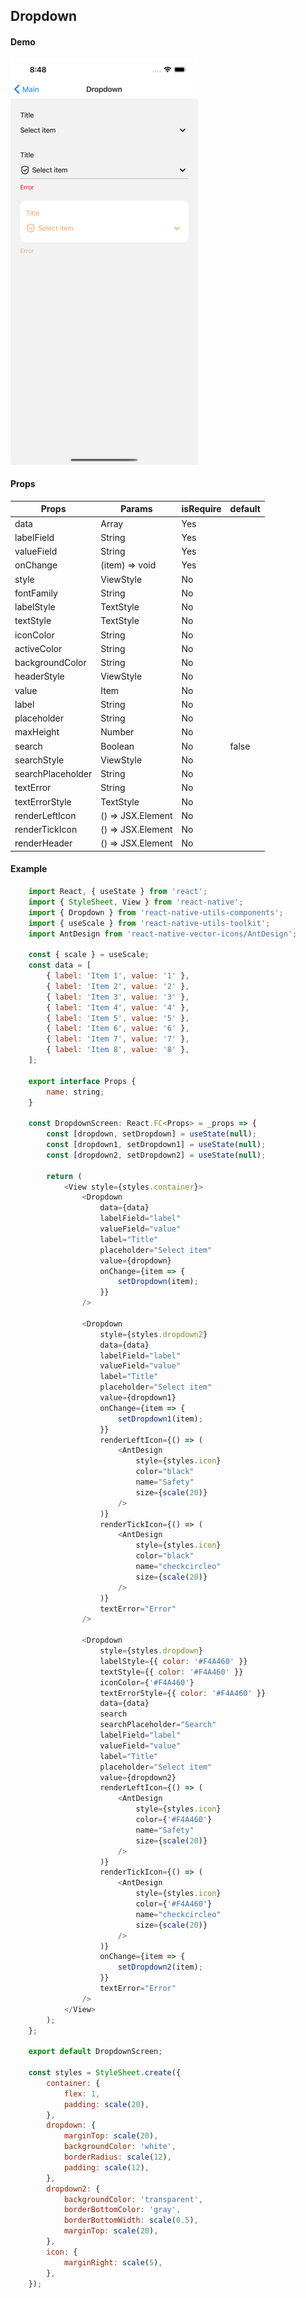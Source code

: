 ## Dropdown
#### Demo
![](https://github.com/hoaphantn7604/file-upload/blob/master/document/component/dropdown.png)

#### Props
| Props              | Params               | isRequire | default          |
| ------------------ | -------------------- | --------- | ---------------- |
| data               | Array                | Yes       |                  |
| labelField         | String               | Yes       |                  |
| valueField         | String               | Yes       |                  |
| onChange           | (item) => void       | Yes       |                  |
| style              | ViewStyle            | No        |                  |
| fontFamily         | String               | No        |                  |
| labelStyle         | TextStyle            | No        |                  |
| textStyle          | TextStyle            | No        |                  |
| iconColor          | String               | No        |                  |
| activeColor        | String               | No        |                  |
| backgroundColor    | String               | No        |                  |
| headerStyle        | ViewStyle            | No        |                  |
| value              | Item                 | No        |                  |
| label              | String               | No        |                  |
| placeholder        | String               | No        |                  |
| maxHeight          | Number               | No        |                  |
| search             | Boolean              | No        | false            |
| searchStyle        | ViewStyle            | No        |                  |
| searchPlaceholder  | String               | No        |                  |
| textError          | String               | No        |                  |
| textErrorStyle     | TextStyle            | No        |                  |
| renderLeftIcon     | () => JSX.Element    | No        |                  |
| renderTickIcon     | () => JSX.Element    | No        |                  |
| renderHeader       | () => JSX.Element    | No        |                  |

#### Example
```js
    import React, { useState } from 'react';
    import { StyleSheet, View } from 'react-native';
    import { Dropdown } from 'react-native-utils-components';
    import { useScale } from 'react-native-utils-toolkit';
    import AntDesign from 'react-native-vector-icons/AntDesign';

    const { scale } = useScale;
    const data = [
        { label: 'Item 1', value: '1' },
        { label: 'Item 2', value: '2' },
        { label: 'Item 3', value: '3' },
        { label: 'Item 4', value: '4' },
        { label: 'Item 5', value: '5' },
        { label: 'Item 6', value: '6' },
        { label: 'Item 7', value: '7' },
        { label: 'Item 8', value: '8' },
    ];

    export interface Props {
        name: string;
    }

    const DropdownScreen: React.FC<Props> = _props => {
        const [dropdown, setDropdown] = useState(null);
        const [dropdown1, setDropdown1] = useState(null);
        const [dropdown2, setDropdown2] = useState(null);

        return (
            <View style={styles.container}>
                <Dropdown
                    data={data}
                    labelField="label"
                    valueField="value"
                    label="Title"
                    placeholder="Select item"
                    value={dropdown}
                    onChange={item => {
                        setDropdown(item);
                    }}
                />

                <Dropdown
                    style={styles.dropdown2}
                    data={data}
                    labelField="label"
                    valueField="value"
                    label="Title"
                    placeholder="Select item"
                    value={dropdown1}
                    onChange={item => {
                        setDropdown1(item);
                    }}
                    renderLeftIcon={() => (
                        <AntDesign
                            style={styles.icon}
                            color="black"
                            name="Safety"
                            size={scale(20)}
                        />
                    )}
                    renderTickIcon={() => (
                        <AntDesign
                            style={styles.icon}
                            color="black"
                            name="checkcircleo"
                            size={scale(20)}
                        />
                    )}
                    textError="Error"
                />

                <Dropdown
                    style={styles.dropdown}
                    labelStyle={{ color: '#F4A460' }}
                    textStyle={{ color: '#F4A460' }}
                    iconColor={'#F4A460'}
                    textErrorStyle={{ color: '#F4A460' }}
                    data={data}
                    search
                    searchPlaceholder="Search"
                    labelField="label"
                    valueField="value"
                    label="Title"
                    placeholder="Select item"
                    value={dropdown2}
                    renderLeftIcon={() => (
                        <AntDesign
                            style={styles.icon}
                            color={'#F4A460'}
                            name="Safety"
                            size={scale(20)}
                        />
                    )}
                    renderTickIcon={() => (
                        <AntDesign
                            style={styles.icon}
                            color={'#F4A460'}
                            name="checkcircleo"
                            size={scale(20)}
                        />
                    )}
                    onChange={item => {
                        setDropdown2(item);
                    }}
                    textError="Error"
                />
            </View>
        );
    };

    export default DropdownScreen;

    const styles = StyleSheet.create({
        container: {
            flex: 1,
            padding: scale(20),
        },
        dropdown: {
            marginTop: scale(20),
            backgroundColor: 'white',
            borderRadius: scale(12),
            padding: scale(12),
        },
        dropdown2: {
            backgroundColor: 'transparent',
            borderBottomColor: 'gray',
            borderBottomWidth: scale(0.5),
            marginTop: scale(20),
        },
        icon: {
            marginRight: scale(5),
        },
    });
```